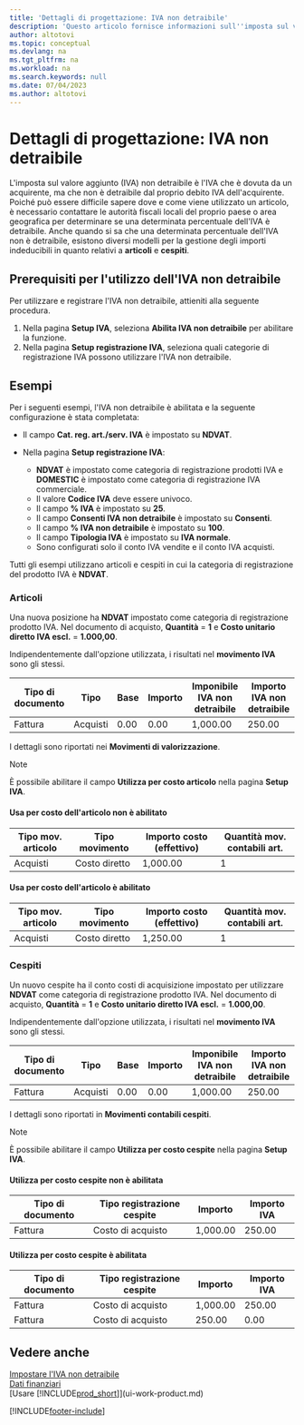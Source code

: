 ```yaml
---
title: 'Dettagli di progettazione: IVA non detraibile'
description: 'Questo articolo fornisce informazioni sull''imposta sul valore aggiunto (IVA) non detraibile è l''IVA che è dovuta da un acquirente, ma che non è detraibile dal proprio debito IVA dell''acquirente.'
author: altotovi
ms.topic: conceptual
ms.devlang: na
ms.tgt_pltfrm: na
ms.workload: na
ms.search.keywords: null
ms.date: 07/04/2023
ms.author: altotovi
---
```


# <a name="design-details-non-deductible-vat"></a>Dettagli di progettazione: IVA non detraibile

L'imposta sul valore aggiunto (IVA) non detraibile è l'IVA che è dovuta da un acquirente, ma che non è detraibile dal proprio debito IVA dell'acquirente. Poiché può essere difficile sapere dove e come viene utilizzato un articolo, è necessario contattare le autorità fiscali locali del proprio paese o area geografica per determinare se una determinata percentuale dell'IVA è detraibile. Anche quando si sa che una determinata percentuale dell'IVA non è detraibile, esistono diversi modelli per la gestione degli importi indeducibili in quanto relativi a **articoli** e **cespiti**.

## <a name="prerequisites-for-using-non-deductible-vat"></a>Prerequisiti per l'utilizzo dell'IVA non detraibile

Per utilizzare e registrare l'IVA non detraibile, attieniti alla seguente procedura.

1. Nella pagina **Setup IVA**, seleziona **Abilita IVA non detraibile** per abilitare la funzione.
2. Nella pagina **Setup registrazione IVA**, seleziona quali categorie di registrazione IVA possono utilizzare l'IVA non detraibile.

## <a name="examples"></a>Esempi

Per i seguenti esempi, l'IVA non detraibile è abilitata e la seguente configurazione è stata completata:

- Il campo **Cat. reg. art./serv. IVA** è impostato su **NDVAT**.
- Nella pagina **Setup registrazione IVA**:

    - **NDVAT** è impostato come categoria di registrazione prodotti IVA e **DOMESTIC** è impostato come categoria di registrazione IVA commerciale.
    - Il valore **Codice IVA** deve essere univoco.
    - Il campo **% IVA** è impostato su **25**.
    - Il campo **Consenti IVA non detraibile** è impostato su **Consenti**.
    - Il campo **% IVA non detraibile** è impostato su **100**.
    - Il campo **Tipologia IVA** è impostato su **IVA normale**.
    - Sono configurati solo il conto IVA vendite e il conto IVA acquisti.

Tutti gli esempi utilizzano articoli e cespiti in cui la categoria di registrazione del prodotto IVA è **NDVAT**.

### <a name="items"></a>Articoli

Una nuova posizione ha **NDVAT** impostato come categoria di registrazione prodotto IVA. Nel documento di acquisto, **Quantità** = **1** e **Costo unitario diretto IVA escl.** = **1.000,00**.

Indipendentemente dall'opzione utilizzata, i risultati nel **movimento IVA** sono gli stessi.

| Tipo di documento | Tipo | Base | Importo | Imponibile IVA non detraibile | Importo IVA non detraibile |
|---|---|---|---|---|---|
| Fattura | Acquisti | 0.00 | 0.00 | 1,000.00 | 250.00 |

I dettagli sono riportati nei **Movimenti di valorizzazione**.

> [!NOTE]
> È possibile abilitare il campo **Utilizza per costo articolo** nella pagina **Setup IVA**.

#### <a name="use-for-item-cost-isnt-enabled"></a>Usa per costo dell'articolo non è abilitato

| Tipo mov. articolo | Tipo movimento | Importo costo (effettivo) | Quantità mov. contabili art. |
|---|---|---|---|
| Acquisti | Costo diretto | 1,000.00 | 1 |

#### <a name="use-for-item-cost-is-enabled"></a>Usa per costo dell'articolo è abilitato

| Tipo mov. articolo | Tipo movimento | Importo costo (effettivo) | Quantità mov. contabili art. |
|---|---|---|---|
| Acquisti | Costo diretto | 1,250.00 | 1 |

### <a name="fixed-assets"></a>Cespiti

Un nuovo cespite ha il conto costi di acquisizione impostato per utilizzare **NDVAT** come categoria di registrazione prodotto IVA. Nel documento di acquisto, **Quantità** = **1** e **Costo unitario diretto IVA escl.** = **1.000,00**.

Indipendentemente dall'opzione utilizzata, i risultati nel **movimento IVA** sono gli stessi.

| Tipo di documento | Tipo | Base | Importo | Imponibile IVA non detraibile | Importo IVA non detraibile |
|---|---|---|---|---|---|
| Fattura | Acquisti | 0.00 | 0.00 | 1,000.00 | 250.00 |

I dettagli sono riportati in **Movimenti contabili cespiti**.

> [!NOTE]
> È possibile abilitare il campo **Utilizza per costo cespite** nella pagina **Setup IVA**.

#### <a name="use-for-fixed-asset-cost-isnt-enabled"></a>Utilizza per costo cespite non è abilitata

| Tipo di documento | Tipo registrazione cespite | Importo | Importo IVA |
|---|---|---|---|
| Fattura | Costo di acquisto | 1,000.00 | 250.00 |

#### <a name="use-for-fixed-asset-cost-is-enabled"></a>Utilizza per costo cespite è abilitata

| Tipo di documento | Tipo registrazione cespite | Importo | Importo IVA |
|---|---|---|---|
| Fattura | Costo di acquisto | 1,000.00 | 250.00 |
| Fattura | Costo di acquisto | 250.00 | 0.00 |

## <a name="see-also"></a>Vedere anche

[Impostare l'IVA non detraibile](finance-setup-nondeductible-vat.md)  
[Dati finanziari](finance.md)  
[Usare [!INCLUDE[prod_short](includes/prod_short.md)]](ui-work-product.md)

[!INCLUDE[footer-include](includes/footer-banner.md)]
